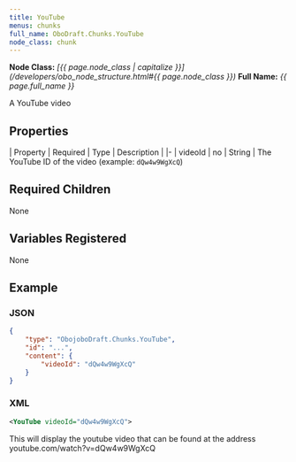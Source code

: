 ```yaml
---
title: YouTube
menus: chunks
full_name: OboDraft.Chunks.YouTube
node_class: chunk
---
```

**Node Class:** *[{{ page.node_class | capitalize }}](/developers/obo_node_structure.html#{{ page.node_class }})*
**Full Name:** *{{ page.full_name }}*

A YouTube video

## Properties

| Property | Required | Type | Description |
|-
| videoId | no | String | The YouTube ID of the video (example: `dQw4w9WgXcQ`)

## Required Children

None

## Variables Registered

None

## Example

### JSON

```json
{
	"type": "ObojoboDraft.Chunks.YouTube",
	"id": "...",
	"content": {
		"videoId": "dQw4w9WgXcQ"
	}
}
```

### XML

```xml
<YouTube videoId="dQw4w9WgXcQ">
```

This will display the youtube video that can be found at the address youtube.com/watch?v=dQw4w9WgXcQ
